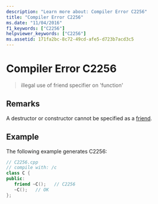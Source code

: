 ```yaml
---
description: "Learn more about: Compiler Error C2256"
title: "Compiler Error C2256"
ms.date: "11/04/2016"
f1_keywords: ["C2256"]
helpviewer_keywords: ["C2256"]
ms.assetid: 171fa2bc-8c72-49cd-afe5-d723b7acd3c5
---
```

# Compiler Error C2256

> illegal use of friend specifier on 'function'

## Remarks

A destructor or constructor cannot be specified as a [friend](../../cpp/friend-cpp.md).

## Example

The following example generates C2256:

```cpp
// C2256.cpp
// compile with: /c
class C {
public:
   friend ~C();   // C2256
   ~C();   // OK
};
```
